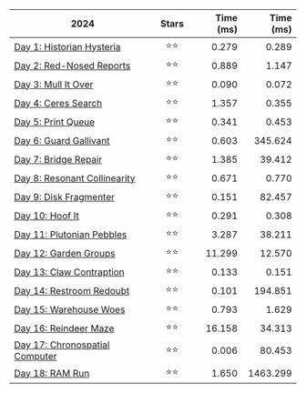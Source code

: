 | 2024                                                          | Stars | Time (ms)  | Time (ms)  |
|---------------------------------------------------------------|:-----:|-----------:|-----------:|
| [Day 1: Historian Hysteria](src/solutions/day01.zig)          |  ⭐⭐ |      0.279 |      0.289 |
| [Day 2: Red-Nosed Reports](src/solutions/day02.zig)           |  ⭐⭐ |      0.889 |      1.147 |
| [Day 3: Mull It Over](src/solutions/day03.zig)                |  ⭐⭐ |      0.090 |      0.072 |
| [Day 4: Ceres Search](src/solutions/day04.zig)                |  ⭐⭐ |      1.357 |      0.355 |
| [Day 5: Print Queue](src/solutions/day05.zig)                 |  ⭐⭐ |      0.341 |      0.453 |
| [Day 6: Guard Gallivant](src/solutions/day06.zig)             |  ⭐⭐ |      0.603 |    345.624 |
| [Day 7: Bridge Repair](src/solutions/day07.zig)               |  ⭐⭐ |      1.385 |     39.412 |
| [Day 8: Resonant Collinearity](src/solutions/day08.zig)       |  ⭐⭐ |      0.671 |      0.770 |
| [Day 9: Disk Fragmenter](src/solutions/day09.zig)             |  ⭐⭐ |      0.151 |     82.457 |
| [Day 10: Hoof It](src/solutions/day10.zig)                    |  ⭐⭐ |      0.291 |      0.308 |
| [Day 11: Plutonian Pebbles](src/solutions/day11.zig)          |  ⭐⭐ |      3.287 |     38.211 |
| [Day 12: Garden Groups](src/solutions/day12.zig)              |  ⭐⭐ |     11.299 |     12.570 |
| [Day 13: Claw Contraption](src/solutions/day13.zig)           |  ⭐⭐ |      0.133 |      0.151 |
| [Day 14: Restroom Redoubt](src/solutions/day14.zig)           |  ⭐⭐ |      0.101 |    194.851 |
| [Day 15: Warehouse Woes](src/solutions/day15.zig)             |  ⭐⭐ |      0.793 |      1.629 |
| [Day 16: Reindeer Maze](src/solutions/day16.zig)              |  ⭐⭐ |     16.158 |     34.313 |
| [Day 17: Chronospatial Computer](src/solutions/day17.zig)     |  ⭐⭐ |      0.006 |     80.453 |
| [Day 18: RAM Run](src/solutions/day18.zig)                    |  ⭐⭐ |      1.650 |   1463.299 |
